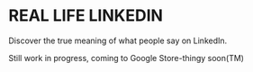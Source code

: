 # REAL LIFE LINKEDIN

Discover the true meaning of what people say on LinkedIn. 


Still work in progress, coming to Google Store-thingy soon(TM)
